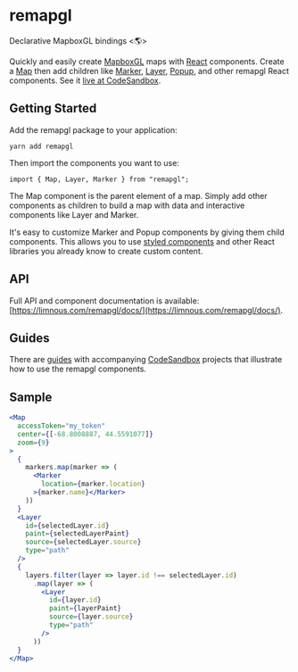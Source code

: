# remapgl
Declarative MapboxGL bindings <🌎>

Quickly and easily create [MapboxGL](https://docs.mapbox.com/mapbox-gl-js/api/) maps with [React](https://reactjs.org/) components. Create a [Map](/map) then add children like [Marker](/marker), [Layer](/layer), [Popup](/popup), and other remapgl React components. See it [live at CodeSandbox](https://codesandbox.io/dashboard/teams/e4d38869-8850-4bdf-b24b-6c8f52e2256c/sandboxes).

## Getting Started
Add the remapgl package to your application:
```
yarn add remapgl
```
Then import the components you want to use:
```
import { Map, Layer, Marker } from "remapgl";
```
The Map component is the parent element of a map. Simply add other components as children to build a map with data and interactive components like Layer and Marker.

It's easy to customize Marker and Popup components by giving them child components. This allows you to use [styled components](https://emotion.sh/docs/styled) and other React libraries you already know to create custom content.

## API
Full API and component documentation is available: [https://limnous.com/remapgl/docs/](https://limnous.com/remapgl/docs/).

## Guides
There are [guides](https://limnous.com/remapgl/docs/) with accompanying [CodeSandbox](https://codesandbox.io/dashboard/teams/e4d38869-8850-4bdf-b24b-6c8f52e2256c/sandboxes) projects that illustrate how to use the remapgl components.

## Sample
```jsx
<Map
  accessToken="my_token"
  center={[-68.8008887, 44.5591077]}
  zoom={9}
>
  {
    markers.map(marker => (
      <Marker
        location={marker.location}
      >{marker.name}</Marker>
    ))
  }
  <Layer
    id={selectedLayer.id}
    paint={selectedLayerPaint}
    source={selectedLayer.source}
    type="path"
  />
  {
    layers.filter(layer => layer.id !== selectedLayer.id)
      .map(layer => (
        <Layer
          id={layer.id}
          paint={layerPaint}
          source={layer.source}
          type="path"
        />
      ))
  }
</Map>
```

